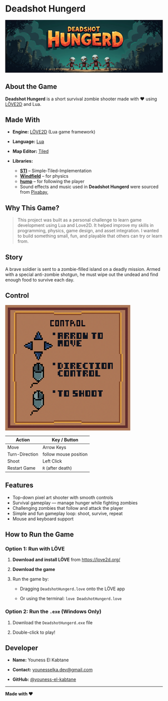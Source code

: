 # Deadshot Hungerd
![thumbnail.jpg](https://github.com/youness-el-kabtane/Deadshot-Hungerd/blob/8b3a3191b3dca4bd41f1176a6d7dddca3fc62d16/image/thumbnail.jpg
)
## About the Game

**Deadshot Hungerd** is a short survival zombie shooter made with ❤️ using [LÖVE2D](https://love2d.org/) and Lua.  

## Made With

-   **Engine:** [LÖVE2D](https://love2d.org/) (Lua game framework)

-   **Language:** [Lua](https://www.lua.org/home.html)

-   **Map Editor:** [Tiled](https://www.mapeditor.org/)

-   **Libraries:**
    -   **[STI](https://github.com/karai17/Simple-Tiled-Implementation)** – Simple-Tiled-Implementation
    -   **[Windfield](https://github.com/a327ex/windfield)** – for physics
    -   **[hump](https://github.com/vrld/hump)** – for following the player        
    -   Sound effects and music used in **Deadshot Hungerd** were sourced from [Pixabay](https://pixabay.com/),
    
## Why This Game?

> This project was built as a personal challenge to learn game
> development using Lua and Love2D.   It helped improve my skills in
> programming, physics, game design, and asset integration.   I wanted
> to build something small, fun, and playable that others can try or
> learn from.

## Story 

A brave soldier is sent to a zombie-filled island on a deadly mission. Armed with a special anti-zombie shotgun, he must wipe out the undead and find enough food to survive each day.

## Control
![Control.png](https://github.com/youness-el-kabtane/Deadshot-Hungerd/blob/147f86f0f14296f13f93442c62e4ec83a17a3def/image/Control.png
)

| Action                   | Key / Button           |
|--------------------------|------------------------|
| Move                     | Arrow Keys             |
| Turn-Direction           | follow mouse position  |
| Shoot                    | Left Click             |
| Restart Game             | `R` (after death)      |

## Features

- Top-down pixel art shooter with smooth controls
- Survival gameplay — manage hunger while fighting zombies
- Challenging zombies that follow and attack the player
- Simple and fun gameplay loop: shoot, survive, repeat
- Mouse and keyboard support

## How to Run the Game

### Option 1: Run with LÖVE

1.  **Download and install LÖVE** from https://love2d.org/
    
2.  **Download the game**
    
3.  Run the game by:
    
    -   Dragging `DeadshotHungerd.love` onto the LÖVE app
        
    -   Or using the terminal: 
    `love DeadshotHungerd.love`

### Option 2: Run the `.exe` (Windows Only)

1.  Download the `DeadshotHungerd.exe` file 
    
2.  Double-click to play!

## Developer

-   **Name:** Youness El Kabtane
        
-   **Contact:** younesselka.dev@gmail.com
    
-   **GitHub:** [@youness-el-kabtane](https://github.com/youness-el-kabtane) 

---
**Made with ❤️**
